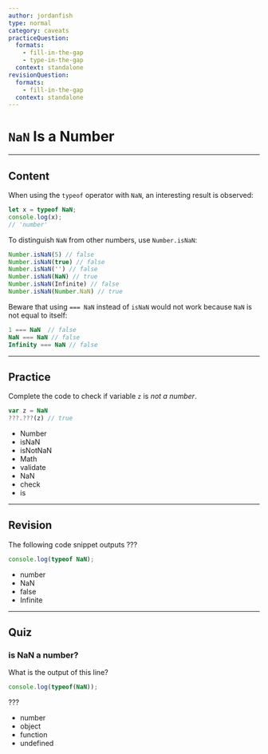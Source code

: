```yaml
---
author: jordanfish
type: normal
category: caveats
practiceQuestion:
  formats:
    - fill-in-the-gap
    - type-in-the-gap
  context: standalone
revisionQuestion:
  formats:
    - fill-in-the-gap
  context: standalone
---
```


# `NaN` Is a Number


---

## Content

When using the `typeof` operator with `NaN`, an interesting result is observed:

```javascript
let x = typeof NaN;
console.log(x);
// 'number'
```

To distinguish `NaN` from other numbers, use `Number.isNaN`:

```javascript
Number.isNaN(5) // false
Number.isNaN(true) // false
Number.isNaN('') // false
Number.isNaN(NaN) // true
Number.isNaN(Infinite) // false
Number.isNaN(Number.NaN) // true
```

Beware that using `=== NaN` instead of `isNaN` would not work because `NaN` is not equal to itself:

```javascript
1 === NaN  // false
NaN === NaN // false
Infinity === NaN // false
```


---

## Practice

Complete the code to check if variable `z` is *not a number*.

```javascript
var z = NaN
???.???(z) // true
```

- Number
- isNaN
- isNotNaN
- Math
- validate
- NaN
- check
- is


---

## Revision

The following code snippet outputs ???

```javascript
console.log(typeof NaN);
```

- number
- NaN
- false
- Infinite


---

## Quiz

### is NaN a number?


What is the output of this line?

```javascript
console.log(typeof(NaN));
```

???

- number
- object
- function
- undefined
 
